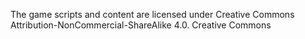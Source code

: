The game scripts and content are licensed under Creative Commons Attribution-NonCommercial-ShareAlike 4.0. Creative Commons